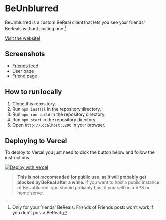 # BeUnblurred

BeUnblurred is a custom BeReal client that lets you see your friends' BeReals without posting one.[^1]

[Visit the website!](https://www.beunblurred.co/)

## Screenshots

- [Friends feed](https://i.marco.win/Screenshot_20240225-100637.png)
- [User page](https://i.marco.win/Screenshot_20240225-100631.png)
- [Friend page](https://i.marco.win/Screenshot_20240225-101532.png)

## How to run locally

1. Clone this repository.
2. Run `npm install` in the repository directory.
3. Run `npm run build` in the repository directory.
4. Run `npm start` in the repository directory.
5. Open `http://localhost:3290` in your browser.

## Deploying to Vercel

To deploy to Vercel you just need to click the button below and follow the instructions.

[![Deploy with Vercel](https://vercel.com/button)](https://vercel.com/new/clone?repository-url=https://github.com/macedonga/beunblurred)

> **This is not reccomended for public use, as it will probably get blocked by BeReal after a while.**
If you want to host a public instance of BeUnblurred, you should probably host it yourself on a VPS or home server.

[^1]: Only for your friends' BeReals. Friends of Friends posts won't work if you don't post a BeReal.
